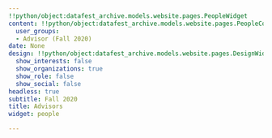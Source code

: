 ```yaml
---
!!python/object:datafest_archive.models.website.pages.PeopleWidget
content: !!python/object:datafest_archive.models.website.pages.PeopleContent
  user_groups:
  - Advisor (Fall 2020)
date: None
design: !!python/object:datafest_archive.models.website.pages.DesignWidget
  show_interests: false
  show_organizations: true
  show_role: false
  show_social: false
headless: true
subtitle: Fall 2020
title: Advisors
widget: people

---
```

